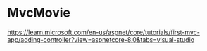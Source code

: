# MvcMovie

https://learn.microsoft.com/en-us/aspnet/core/tutorials/first-mvc-app/adding-controller?view=aspnetcore-8.0&tabs=visual-studio
